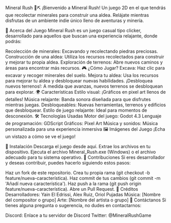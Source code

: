 Mineral Rush 🚀⛏️
¡Bienvenido a Mineral Rush! Un juego 2D en el que tendrás que recolectar minerales para construir una aldea. Relájate mientras disfrutas de un ambiente indie único lleno de aventuras y minería.


🔧 Acerca del Juego
Mineral Rush es un juego casual tipo clicker, desarrollado para aquellos que buscan una experiencia relajante, donde podrás:

Recolección de minerales: Excavando y recolectando piedras preciosas.
Construcción de una aldea: Utiliza los recursos recolectados para construir y mejorar tu propia aldea.
Exploración de terrenos: Abre nuevos caminos y áreas para encontrar más recursos.
🎮 ¿Cómo Jugar?
Excava: Haz clic para excavar y recoger minerales del suelo.
Mejora tu aldea: Usa los recursos para mejorar tu aldea y desbloquear nuevas habilidades.
¡Desbloquea nuevos terrenos!: A medida que avanzas, nuevos terrenos se desbloquean para explorar.
🌍 Características
Estilo visual: ¡Gráficos en pixel art llenos de detalles!
Música relajante: Banda sonora diseñada para que disfrutes mientras juegas.
Desbloqueables: Nuevas herramientas, terrenos y edificios que desbloquear.
Estilo de juego relajante: Ideal para momentos de desconexión.
🛠️ Tecnologías Usadas
Motor del juego: Godot 4.3
Lenguaje de programación: GDScript
Gráficos: Pixel Art
Música y sonidos: Música personalizada para una experiencia inmersiva
🖼️ Imágenes del Juego
¡Echa un vistazo a cómo se ve el juego!


🚀 Instalación
Descarga el juego desde aquí.
Extrae los archivos en tu dispositivo.
Ejecuta el archivo Mineral_Rush.exe (Windows) o el archivo adecuado para tu sistema operativo.
🎨 Contribuciones
Si eres desarrollador y deseas contribuir, puedes hacerlo siguiendo estos pasos:

Haz un fork de este repositorio.
Crea tu propia rama (git checkout -b feature/nueva-característica).
Haz commit de tus cambios (git commit -m 'Añadí nueva característica').
Haz push a la rama (git push origin feature/nueva-característica).
Abre un Pull Request.
🎤 Créditos
Desarrolladores: Yain El Edrissi, Alex Ruiz, Oriol Pujadas
Música: [Nombre del compositor o grupo]
Arte: [Nombre del artista o grupo]
📣 Contáctanos
Si tienes alguna pregunta o sugerencia, no dudes en contactarnos:

Discord: Enlace a tu servidor de Discord
Twitter: @MineralRushGame
